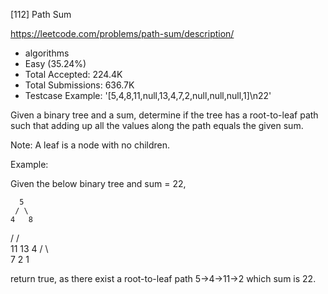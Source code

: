 [112] Path Sum  

https://leetcode.com/problems/path-sum/description/

* algorithms
* Easy (35.24%)
* Total Accepted:    224.4K
* Total Submissions: 636.7K
* Testcase Example:  '[5,4,8,11,null,13,4,7,2,null,null,null,1]\n22'

Given a binary tree and a sum, determine if the tree has a root-to-leaf path such that adding up all the values along the path equals the given sum.

Note: A leaf is a node with no children.

Example:

Given the below binary tree and sum = 22,


      5
     / \
    4   8
   /   / \
  11  13  4
 /  \      \
7    2      1


return true, as there exist a root-to-leaf path 5->4->11->2 which sum is 22.

